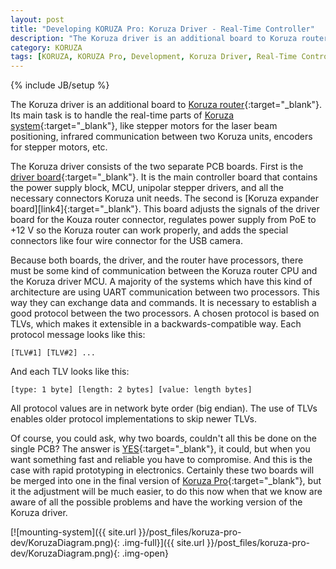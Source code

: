 ```yaml
---
layout: post
title: "Developing KORUZA Pro: Koruza Driver - Real-Time Controller"
description: "The Koruza driver is an additional board to Koruza router. Its main task is to handle the real-time parts of Koruza system, like stepper motors for the laser beam positioning, infrared communication between two Koruza units, encoders for stepper motors, etc."
category: KORUZA
tags: [KORUZA, KORUZA Pro, Development, Koruza Driver, Real-Time Controller]
---
```

{% include JB/setup %}

The Koruza driver is an additional board to [Koruza router](https://github.com/IRNAS/KORUZA-router){:target="_blank"}. Its main task is to handle the real-time parts of [Koruza system](http://koruza.net/){:target="_blank"}, like stepper motors for the laser beam positioning, infrared communication between two Koruza units, encoders for stepper motors, etc. 

The Koruza driver consists of the two separate PCB boards. First is the [driver board](https://github.com/IRNAS/Universal-Stepper-Driver-Rpi){:target="_blank"}. It is the main controller board that contains the power supply block, MCU, unipolar stepper drivers, and all the necessary connectors Koruza unit needs. The second is [Koruza expander board][link4][](https://github.com/IRNAS/Koruza_Expander_Board){:target="_blank"}. This board adjusts the signals of the driver board for the Kouza router connector, regulates power supply from PoE to +12 V so the Koruza router can work properly, and adds the special connectors like four wire connector for the USB camera.

Because both boards, the driver, and the router have processors, there must be some kind of communication between the Koruza router CPU and the Koruza driver MCU. A majority of the systems which have this kind of architecture are using UART communication between two processors. This way they can exchange data and commands. It is necessary to establish a good protocol between the two processors. A chosen protocol is based on TLVs, which makes it extensible in a backwards-compatible way. Each protocol message looks like this:

```
[TLV#1] [TLV#2] ...
```
And each TLV looks like this:

```
[type: 1 byte] [length: 2 bytes] [value: length bytes]
```

All protocol values are in network byte order (big endian). The use of TLVs enables older protocol implementations to skip newer TLVs. 

Of course, you could ask, why two boards, couldn't all this be done on the single PCB? The answer is [YES](http://replygif.net/i/551.gif){:target="_blank"}, it could, but when you want something fast and reliable you have to compromise. And this is the case with rapid prototyping in electronics. Certainly these two boards will be merged into one in the final version of [Koruza Pro](http://new.koruza.net/){:target="_blank"}, but it the adjustment will be much easier, to do this now when that we know are aware of all the possible problems and have the working version of the Koruza driver. 

[![mounting-system]({{ site.url }}/post_files/koruza-pro-dev/KoruzaDiagram.png){: .img-full}]({{ site.url }}/post_files/koruza-pro-dev/KoruzaDiagram.png){: .img-open}






